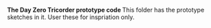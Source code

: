 <b> The Day Zero Tricorder prototype code </b>
This folder has the prototype sketches in it.
User these for inspriation only.
